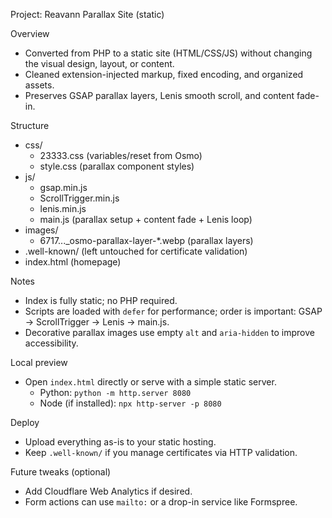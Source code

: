 Project: Reavann Parallax Site (static)

Overview
- Converted from PHP to a static site (HTML/CSS/JS) without changing the visual design, layout, or content.
- Cleaned extension-injected markup, fixed encoding, and organized assets.
- Preserves GSAP parallax layers, Lenis smooth scroll, and content fade-in.

Structure
- css/
  - 23333.css (variables/reset from Osmo)
  - style.css (parallax component styles)
- js/
  - gsap.min.js
  - ScrollTrigger.min.js
  - lenis.min.js
  - main.js (parallax setup + content fade + Lenis loop)
- images/
  - 6717..._osmo-parallax-layer-*.webp (parallax layers)
- .well-known/ (left untouched for certificate validation)
- index.html (homepage)

Notes
- Index is fully static; no PHP required.
- Scripts are loaded with `defer` for performance; order is important: GSAP → ScrollTrigger → Lenis → main.js.
- Decorative parallax images use empty `alt` and `aria-hidden` to improve accessibility.

Local preview
- Open `index.html` directly or serve with a simple static server.
  - Python: `python -m http.server 8080`
  - Node (if installed): `npx http-server -p 8080`

Deploy
- Upload everything as-is to your static hosting.
- Keep `.well-known/` if you manage certificates via HTTP validation.

Future tweaks (optional)
- Add Cloudflare Web Analytics if desired.
- Form actions can use `mailto:` or a drop-in service like Formspree.
